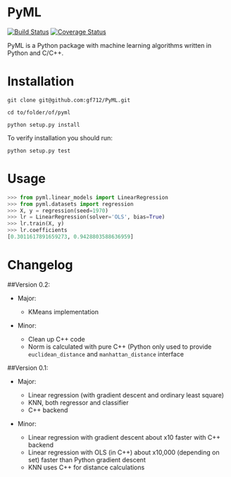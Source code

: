 PyML
====
[![Build Status](https://travis-ci.org/gf712/PyML.svg?branch=dev)](https://travis-ci.org/gf712/PyML)
[![Coverage Status](https://coveralls.io/repos/github/gf712/PyML/badge.svg)](https://coveralls.io/github/gf712/PyML)

PyML is a Python package with machine learning algorithms written in Python and C/C++.

Installation
============
`git clone git@github.com:gf712/PyML.git`

`cd to/folder/of/pyml`

`python setup.py install`

To verify installation you should run:

`python setup.py test`

Usage
=====
```python
>>> from pyml.linear_models import LinearRegression
>>> from pyml.datasets import regression
>>> X, y = regression(seed=1970)
>>> lr = LinearRegression(solver='OLS', bias=True)
>>> lr.train(X, y)
>>> lr.coefficients
[0.3011617891659273, 0.9428803588636959]
```

Changelog
=========
##Version 0.2:
 - Major:
    - KMeans implementation
    
 - Minor:
    - Clean up C++ code
    - Norm is calculated with pure C++ (Python only used to provide `euclidean_distance` and `manhattan_distance` interface

##Version 0.1:
 - Major:
    - Linear regression (with gradient descent and ordinary least square)
    - KNN, both regressor and classifier
    - C++ backend
    
 - Minor:
    - Linear regression with gradient descent about x10 faster with C++ backend
    - Linear regression with OLS (in C++) about x10,000 (depending on set) faster than Python gradient descent
    - KNN uses C++ for distance calculations